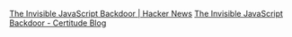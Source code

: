 
[The Invisible JavaScript Backdoor | Hacker News](https://news.ycombinator.com/item?id=29170954)
[The Invisible JavaScript Backdoor - Certitude Blog](https://certitude.consulting/blog/en/invisible-backdoor/)
